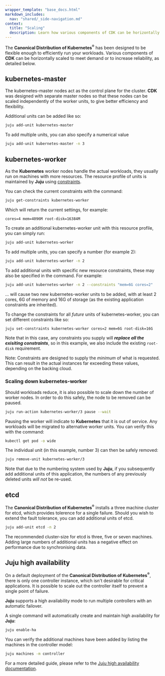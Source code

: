 ```yaml
---
wrapper_template: "base_docs.html"
markdown_includes:
  nav: "shared/_side-navigation.md"
context:
  title: "Scaling"
  description: Learn how various components of CDK can be horizontally scaled to meet demand or increase reliability.
---
```


The **Canonical Distribution of Kubernetes<sup>&reg;</sup>** has been designed to be flexible enough to efficiently run your workloads. Various components of **CDK** can be horizontally scaled to meet demand or to increase reliability, as detailed below.

## kubernetes-master

The kubernetes-master nodes act as the control plane for the cluster. **CDK** was designed with separate master nodes so that these nodes can be scaled independently of the worker units, to give better efficiency and flexibility.

Additional units can be added like so:

```bash
juju add-unit kubernetes-master
```

To add multiple units, you can also specify a numerical value

```bash
juju add-unit kubernetes-master -n 3
```

## kubernetes-worker

As the **Kubernetes** worker nodes handle the actual workloads, they usually run on machines with more resources. The resource profile of units is maintained by **Juju** using [constraints][juju-constraints].

You can check the current constraints with the command:

```bash
juju get-constraints kubernetes-worker
```

Which will return the current settings, for example:

```no-highlight
cores=4 mem=4096M root-disk=16384M
```

To create an additional kubernetes-worker unit with this resource profile, you can simply run:

```bash
juju add-unit kubernetes-worker
```

To add multiple units, you can specify a number (for example 2):

```bash
juju add-unit kubernetes-worker -n 2
```

To add additional units with specific new resource constraints, these may also be specified in the command. For example:

```bash
juju add-unit kubernetes-worker -n 2 --constraints "mem=6G cores=2"
```

... will cause two new kubernetes-worker units to be added, with at least 2 cores, 6G of memory and 16G of storage (as the existing application constraints are inherited).

To change the constraints for all _future_ units of kubernetes-worker, you can set different constraints like so:

```bash
juju set-constraints kubernetes-worker cores=2 mem=6G root-disk=16G
```

Note that in this case, any constraints you supply will **_replace all the exisiting constraints_**, so in this example, we also include the existing `root-disk` requirement.

<div class="p-notification--information">
  <p markdown="1" class="p-notification__response">
    <span class="p-notification__status">Note:</span>
Constraints are designed to supply the <i>minimum</i> of what is requested. This can result in the actual instances far exceeding these values, depending on the backing cloud.
  </p>
</div>

### Scaling down kubernetes-worker

Should workloads reduce, it is also possible to scale down the number of worker nodes. In order to do this safely, the node to be removed can be paused.

```bash
juju run-action kubernetes-worker/3 pause --wait
```

Pausing the worker will indicate to **Kubernetes** that it is out of service. Any workloads will be migrated to alternative worker units. You can verify this with the command:

```bash
kubectl get pod -o wide
```

The individual unit (in this example, number 3) can then be safely removed:

```bash
juju remove-unit kubernetes-worker/3
```

Note that due to the numbering system used by **Juju**, if you subsequently add additional units of this application, the numbers of any previously deleted units _will not_ be re-used.

## etcd

The **Canonical Distribution of Kubernetes<sup>&reg;</sup>** installs a three machine cluster for etcd, which provides tolerence for a single failure. Should you wish to extend the fault tolerance, you can add additional units of etcd.

```bash
juju add-unit etcd -n 2
```

The recommended cluster-size for etcd is three, five or seven machines. Adding large numbers of additional units has a negative effect on performance due to synchronising data.

## Juju high availability

On a default deployment of the **Canonical Distribution of
Kubernetes<sup>&reg;</sup>**, there is only one controller instance, which isn't desirable for critical applications. It is possible to scale out the controller itself to prevent a single point of failure.

**Juju** supports a high availability mode to run multiple controllers with an automatic failover.

A single command will automatically create and maintain high availability for **Juju**:

```bash
juju enable-ha
```

You can verify the additional machines have been added by listing the machines in the controller model:

```bash
juju machines -m controller
```

For a more detailed guide, please refer to the [Juju high availability documentation][juju-ha].

<!-- LINKS -->

[juju-ha]: https://docs.jujucharms.com/stable/en/controllers-ha
[juju-constraints]: https://docs.jujucharms.com/stable/en/reference-constraints

